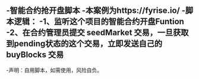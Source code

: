 -智能合约抢开盘脚本
-本案例为https://fyrise.io/ 
-脚本逻辑：
-1、监听这个项目的智能合约开盘Funtion
-2、在合约管理员提交 seedMarket 交易，一旦获取到pending状态的这个交易，立即发送自己的 buyBlocks 交易
-
-声明：自用脚本，如需使用，风险自负。
